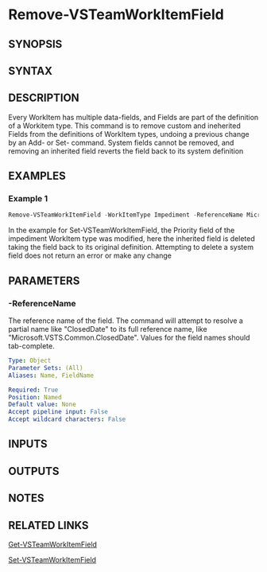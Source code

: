 <!-- #include "./common/header.md" -->

# Remove-VSTeamWorkItemField

## SYNOPSIS

<!-- #include "./synopsis/Remove-VSTeamWorkItemField.md" -->

## SYNTAX

## DESCRIPTION
Every WorkItem has multiple data-fields, and Fields are part of the definition of a Workitem type. This command is to remove custom and ineherited Fields from the definitions of WorkItem types, undoing a previous change by an Add- or Set- command. System fields cannot be removed, and removing an inherited field reverts the field back to its system definition

## EXAMPLES

### Example 1
```powershell
Remove-VSTeamWorkItemField -WorkItemType Impediment -ReferenceName Microsoft.VSTS.Common.Priority -ProcessTemplate Scrum5 -force

```

In the example for Set-VSTeamWorkItemField, the Priority field of the impediment WorkItem type was modified, here the inherited field is deleted taking the field back to its original definition.  Attempting to delete a system field does not return an error or make any change

## PARAMETERS

<!-- #include "./params/forcegroup.md" -->

<!-- #include "./params/processTemplate.md" -->

<!-- #include "./params/workItemType.md" -->

### -ReferenceName
The reference name of the field. The command will attempt to resolve a partial name like "ClosedDate" to its full reference name, like "Microsoft.VSTS.Common.ClosedDate". Values for the field names should tab-complete.

```yaml
Type: Object
Parameter Sets: (All)
Aliases: Name, FieldName

Required: True
Position: Named
Default value: None
Accept pipeline input: False
Accept wildcard characters: False
```

## INPUTS

## OUTPUTS

## NOTES

## RELATED LINKS
[Get-VSTeamWorkItemField](Get-VSTeamWorkItemField.md)

[Set-VSTeamWorkItemField](Get-VSTeamWorkItemField.md)

